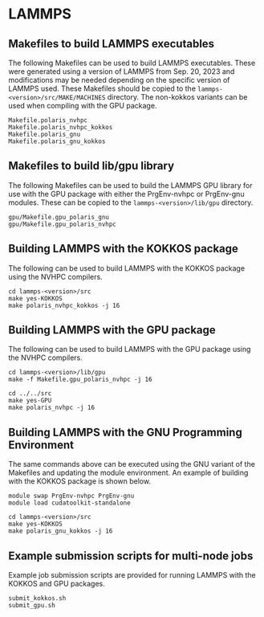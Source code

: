 # LAMMPS

## Makefiles to build LAMMPS executables

The following Makefiles can be used to build LAMMPS executables. These were generated using a version of LAMMPS from Sep. 20, 2023 and modifications may be needed depending on the specific version of LAMMPS used. These Makefiles should be copied to the `lammps-<version>/src/MAKE/MACHINES` directory. The non-kokkos variants can be used when compiling with the GPU package.
```
Makefile.polaris_nvhpc
Makefile.polaris_nvhpc_kokkos
Makefile.polaris_gnu
Makefile.polaris_gnu_kokkos
```

## Makefiles to build lib/gpu library

The following Makefiles can be used to build the LAMMPS GPU library for use with the GPU package with either the PrgEnv-nvhpc or PrgEnv-gnu modules.  These can be copied to the `lammps-<version>/lib/gpu` directory.
```
gpu/Makefile.gpu_polaris_gnu
gpu/Makefile.gpu_polaris_nvhpc
```

## Building LAMMPS with the KOKKOS package

The following can be used to build LAMMPS with the KOKKOS package using the NVHPC compilers.
```
cd lammps-<version>/src
make yes-KOKKOS
make polaris_nvhpc_kokkos -j 16
```

## Building LAMMPS with the GPU package

The following can be used to build LAMMPS with the GPU package using the NVHPC compilers.
```
cd lammps-<version>/lib/gpu
make -f Makefile.gpu_polaris_nvhpc -j 16

cd ../../src
make yes-GPU
make polaris_nvhpc -j 16
```

## Building LAMMPS with the GNU Programming Environment

The same commands above can be executed using the GNU variant of the Makefiles and updating the module environment. An example of building with the KOKKOS package is shown below.
```
module swap PrgEnv-nvhpc PrgEnv-gnu
module load cudatoolkit-standalone

cd lammps-<version>/src
make yes-KOKKOS
make polaris_gnu_kokkos -j 16
```

## Example submission scripts for multi-node jobs

Example job submission scripts are provided for running LAMMPS with the KOKKOS and GPU packages. 
```
submit_kokkos.sh
submit_gpu.sh
```



